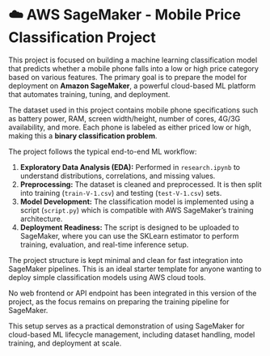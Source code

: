 # ☁️ AWS SageMaker - Mobile Price Classification Project

This project is focused on building a machine learning classification model that predicts whether a mobile phone falls into a low or high price category based on various features. The primary goal is to prepare the model for deployment on **Amazon SageMaker**, a powerful cloud-based ML platform that automates training, tuning, and deployment.

The dataset used in this project contains mobile phone specifications such as battery power, RAM, screen width/height, number of cores, 4G/3G availability, and more. Each phone is labeled as either priced low or high, making this a **binary classification problem**.

The project follows the typical end-to-end ML workflow:

1. **Exploratory Data Analysis (EDA):** Performed in `research.ipynb` to understand distributions, correlations, and missing values.
2. **Preprocessing:** The dataset is cleaned and preprocessed. It is then split into training (`train-V-1.csv`) and testing (`test-V-1.csv`) sets.
3. **Model Development:** The classification model is implemented using a script (`script.py`) which is compatible with AWS SageMaker’s training architecture.
4. **Deployment Readiness:** The script is designed to be uploaded to SageMaker, where you can use the SKLearn estimator to perform training, evaluation, and real-time inference setup.

The project structure is kept minimal and clean for fast integration into SageMaker pipelines. This is an ideal starter template for anyone wanting to deploy simple classification models using AWS cloud tools.

No web frontend or API endpoint has been integrated in this version of the project, as the focus remains on preparing the training pipeline for SageMaker.

This setup serves as a practical demonstration of using SageMaker for cloud-based ML lifecycle management, including dataset handling, model training, and deployment at scale.
